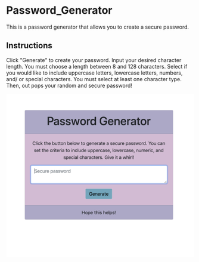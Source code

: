 # Password_Generator

This is a password generator that allows you to create a secure password.

## Instructions

Click "Generate" to create your password. Input your desired character length. You must choose a length between 8 and 128 characters. Select if you would like to include uppercase letters, lowercase letters, numbers, and/ or special characters. You must select at least one character type. Then, out pops your random and secure password!

<img src="./passImage.png"/>
